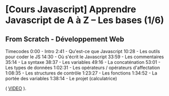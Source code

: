 # [Cours Javascript] Apprendre Javascript de A à Z – Les bases (1/6)

## From Scratch - Développement Web

Timecodes 
0:00 - Intro
2:41 - Qu'est-ce que Javascript 
10:28 - Les outils pour coder le JS 
14:30 - Où s'écrit le Javascript 
33:59 - Les commentaires 
35:14 - La syntaxe 
38:37 - Les variables 
49:16 - La concaténation 
53:01 - Les types de données 
1:02:31 - Les opérateurs / opérateurs d'affectation 
1:08:35 - Les structures de contrôle 
1:23:27 - Les fonctions 
1:34:52 - La portée des variables 
1:38:14 - Le projet (calculatrice) 

( [VIDEO](https://youtu.be/9OJLxDxyNg4) ).

